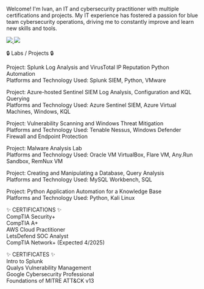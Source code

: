 Welcome! I'm Ivan, an IT and cybersecurity practitioner with multiple certifications and projects. My IT experience has fostered a passion for blue team cybersecurity operations, driving me to constantly improve and learn new skills and tools.



<a href="https://www.linkedin.com/in/ivanmarshutka/">
    <img src="https://img.shields.io/badge/-LinkedIn-0072b1?&style=for-the-badge&logo=linkedin&logoColor=white" />
</a>
<a href="https://www.youtube.com/@mosh-cyber" target="_blank">
    <img src="https://img.shields.io/badge/-YouTube-FF0000?&style=for-the-badge&logo=youtube&logoColor=white" />
</a>





🔒 Labs / Projects 🔒

Project: Splunk Log Analysis and VirusTotal IP Reputation Python Automation </br>Platforms and Technology Used: Splunk SIEM, Python, VMware

Project: Azure-hosted Sentinel SIEM Log Analysis, Configuration and KQL Querying</br>
Platforms and Technology Used: Azure Sentinel SIEM, Azure Virtual Machines, Windows, KQL

Project: Vulnerability Scanning and Windows Threat Mitigation </br>Platforms and Technology Used: Tenable Nessus, Windows Defender Firewall and Endpoint Protection</br>

Project: Malware Analysis Lab 
</br>Platforms and Technology Used: Oracle VM VirtualBox, Flare VM, Any.Run Sandbox, RemNux VM </br>

Project: Creating and Manipulating a Database, Query Analysis 
</br>Platforms and Technology Used: MySQL Workbench, SQL

Project: Python Application Automation for a Knowledge Base
</br>Platforms and Technology Used: Python, Kali Linux



✨ CERTIFICATIONS ✨</br>
CompTIA Security+</br>
CompTIA A+</br>
AWS Cloud Practitioner</br>
LetsDefend SOC Analyst</br>
CompTIA Network+ (Expected 4/2025)</br>

✨ CERTIFICATES ✨</br>
Intro to Splunk</br>
Qualys Vulnerability Management </br>
Google Cybersecurity Professional</br>
Foundations of MITRE ATT&CK v13</br>
<!--
**ivanmarshutka/ivanmarshutka** is a ✨ _special_ ✨ repository because its `README.md` (this file) appears on your GitHub profile.

Here are some ideas to get you started:

- 🔭 I’m currently working on ...
- 🌱 I’m currently learning ...
- 👯 I’m looking to collaborate on ...
- 🤔 I’m looking for help with ...
- 💬 Ask me about ...
- 📫 How to reach me: ...
- 😄 Pronouns: ...
- ⚡ Fun fact: ...
-->
